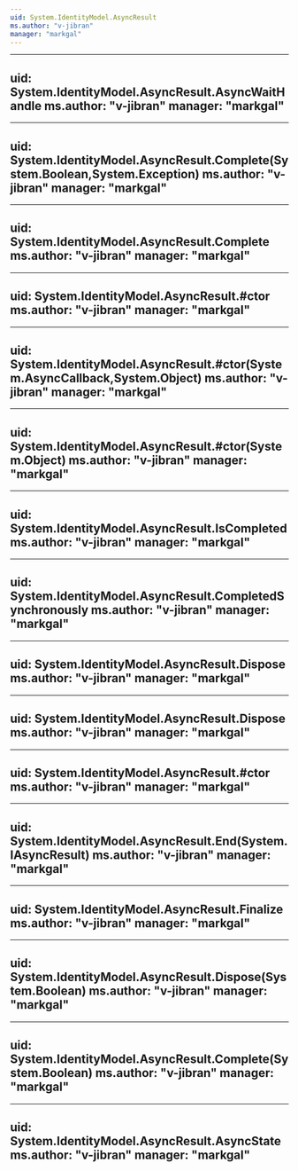 ```yaml
---
uid: System.IdentityModel.AsyncResult
ms.author: "v-jibran"
manager: "markgal"
---
```


---
uid: System.IdentityModel.AsyncResult.AsyncWaitHandle
ms.author: "v-jibran"
manager: "markgal"
---

---
uid: System.IdentityModel.AsyncResult.Complete(System.Boolean,System.Exception)
ms.author: "v-jibran"
manager: "markgal"
---

---
uid: System.IdentityModel.AsyncResult.Complete
ms.author: "v-jibran"
manager: "markgal"
---

---
uid: System.IdentityModel.AsyncResult.#ctor
ms.author: "v-jibran"
manager: "markgal"
---

---
uid: System.IdentityModel.AsyncResult.#ctor(System.AsyncCallback,System.Object)
ms.author: "v-jibran"
manager: "markgal"
---

---
uid: System.IdentityModel.AsyncResult.#ctor(System.Object)
ms.author: "v-jibran"
manager: "markgal"
---

---
uid: System.IdentityModel.AsyncResult.IsCompleted
ms.author: "v-jibran"
manager: "markgal"
---

---
uid: System.IdentityModel.AsyncResult.CompletedSynchronously
ms.author: "v-jibran"
manager: "markgal"
---

---
uid: System.IdentityModel.AsyncResult.Dispose
ms.author: "v-jibran"
manager: "markgal"
---

---
uid: System.IdentityModel.AsyncResult.Dispose
ms.author: "v-jibran"
manager: "markgal"
---

---
uid: System.IdentityModel.AsyncResult.#ctor
ms.author: "v-jibran"
manager: "markgal"
---

---
uid: System.IdentityModel.AsyncResult.End(System.IAsyncResult)
ms.author: "v-jibran"
manager: "markgal"
---

---
uid: System.IdentityModel.AsyncResult.Finalize
ms.author: "v-jibran"
manager: "markgal"
---

---
uid: System.IdentityModel.AsyncResult.Dispose(System.Boolean)
ms.author: "v-jibran"
manager: "markgal"
---

---
uid: System.IdentityModel.AsyncResult.Complete(System.Boolean)
ms.author: "v-jibran"
manager: "markgal"
---

---
uid: System.IdentityModel.AsyncResult.AsyncState
ms.author: "v-jibran"
manager: "markgal"
---
